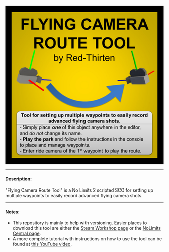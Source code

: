 ![Flying Camera Route Tool](/flying_camera_route_tool/materials/display_box/display_box.jpg)

___

#### Description:
"Flying Camera Route Tool" is a No Limits 2 scripted SCO for setting up multiple waypoints to easily record advanced flying camera shots.

___

#### Notes:

- This repository is mainly to help with versioning. Easier places to download this tool are either the [Steam Workshop page]() or the [NoLimits Central page]().
- A more complete tutorial with instructions on how to use the tool can be found at [this YouTube video]().
